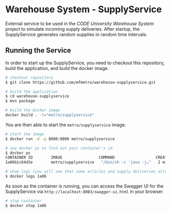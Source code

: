 # Warehouse System - SupplyService
External service to be used in the _CODE University Warehouse System_ project to simulate incoming supply deliveries. After startup, the SupplyService generates random supplies in random time intervals.

## Running the Service
In order to start up the SupplyService, you need to checkout this repository, build the application, and build the docker image.

```bash
# checkout repository
$ git clone https://github.com/mfmetro/warehouse-supplyservice.git

# build the application
$ cd warehouse-supplyservice
$ mvn package

# build the Docker image
docker build . -t="metro/supplyservice"
```

You are then able to start the `metro/supplyservice` image.

```bash
# start the image
$ docker run -d -p 8080:8080 metro/supplyservice

# use docker ps to find out your container's id
$ docker ps
CONTAINER ID        IMAGE                COMMAND                  CREATED             STATUS              PORTS                     NAMES
1a06b1c64d3e        metro/supplyservice   "/bin/sh -c 'java -j…"   2 minutes ago       Up 2 minutes        0.0.0.0:8083->8083/tcp   eager_davinci

# show logs (you will see that some articles and supply deliveries already have been created)
$ docker logs 1a06
```

As soon as the container is running, you can access the Swagger UI for the SupplyService via `http://localhost:8083/swagger-ui.html` in your browser.

```bash
# stop container
$ docker stop 1a06
```
